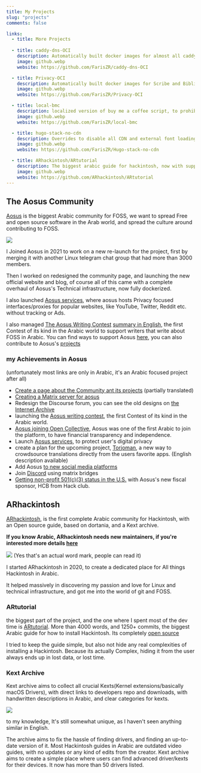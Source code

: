 ```yaml
---
title: My Projects
slug: "projects"
comments: false

links:
  - title: More Projects
  
  - title: caddy-dns-OCI
    description: Automatically built docker images for almost all caddy dns plugins, using Github actions, and script to fetch the latest commits and releases hash and trigger a built if there is a new one
    image: github.webp
    website: https://github.com/FarisZR/caddy-dns-OCI

  - title: Privacy-OCI
    description: Automatically built docker images for Scribe and Bibliogram, using Github actions, and script to fetch the latest commit hash and trigger a built if there is a new one
    image: github.webp
    website: https://github.com/FarisZR/Privacy-OCI

  - title: local-bmc
    description: localized version of buy me a coffee script, to prohibit any external connections when there is no interactions by the user. 
    image: github.webp
    website: https://github.com/FarisZR/local-bmc

  - title: hugo-stack-no-cdn
    description: Overrides to disable all CDN and external font loading for Hugo-theme-stack
    image: github.webp
    website: https://github.com/FarisZR/Hugo-stack-no-cdn

  - title: ARhackintosh/ARtutorial
    description: The biggest arabic guide for hackintosh, now with support for Opencore and macOS Big Sur
    image: github.webp
    website: https://github.com/ARhackintosh/ARtutorial
---
```


## The Aosus Community
[Aosus](https://aosus.org) is the biggest Arabic community for FOSS, we want to spread Free and open source software in the Arab world, and spread the culture around contributing to FOSS.

[![](https://aosus.org/wp-content/uploads/2022/07/aosus-preview.jpg)](https://aosus.org)

I Joined Aosus in 2021 to work on a new re-launch for the project, first by merging it with another Linux telegram chat group that had more than 3000 members.

Then I worked on redesigned the community page, and launching the new official website and blog, of course all of this came with a complete overhaul of Aosus's Technical infrastructure, now fully dockerized.

I also launched [Aosus services](https://aosus.org/services), 
where aosus hosts Privacy focused interfaces/proxies for popular websites, like YouTube, Twitter, Reddit etc. without tracking or Ads.

I also managed [The Aosus Writing Contest](https://aosus.org/writing-contest) [summary in English](https://opencollective.com/aosus/projects/aosus-writing-contest), the first Contest of its kind in the Arabic world to support writers that write about FOSS in Arabic.
You can find ways to support Aosus [here](https://aosus.org/en/support-us), you can also contribute to Aosus's [projects](https://github.com/aosus)

### my Achievements in Aosus

(unfortunately most links are only in Arabic, it's an Arabic focused project after all)

- [Create a page about the Community ant its projects](https://aosus.org/en) (partially translated)
- [Creating a Matrix server for aosus](https://aosus.org/931)
- Redesign the Discourse forum, you can see the old designs on [the Internet Archive](https://web.archive.org/web/*/aosus.org)
- launching the [Aosus writing contest](https://aosus.org/924), the first Contest of its kind in the Arabic world.
- [Aosus joining Open Collective](https://aosus.org/1359), Aosus was one of the first Arabic to join the platform, to have financial transparency and independence.
- Launch [Aosus services](https://aosus.org/services), to protect user's digital privacy
- create a plan for the upcoming project, [Torjoman](https://github.com/aosus/torjoman), a new way to crowdsource translations directly from the users favorite apps. (English description available)
- Add Aosus [to new social media platforms](https://twitter.com/Aosusorg/status/1556269856546250753)
- Join [Discord](https://aosus.org/1847) using matrix bridges
- [Getting non-profit 501(c)(3) status in the U.S.](https://aosus.org/en/1901) with Aosus's new fiscal sponsor, HCB from Hack club. 

## ARhackintosh
[ARhackintosh](https://هاكنتوش.com), is the first complete Arabic community for Hackintosh, with an Open source guide, based on dortania, and a Kext archive.

**If you know Arabic, ARhackintosh needs new maintainers, if you're interested more details [here](https://هاكنتوش.com/هاكنتوش-بالعربي-يبحث-عن-مساهمين-جدد/)**

[![](https://xn--mgbg4a8cpdl.com/wp-content/uploads/2022/09/link-preview.jpeg)](https://هاكنتوش.com)
(Yes that's an actual word mark, people can read it)

I started ARhackintosh in 2020, to create a dedicated place for All things Hackintosh in Arabic.

It helped massively in discovering my passion and love for Linux and technical infrastructure, and got me into the world of git and FOSS.

### ARtutorial
the biggest part of the project, and the one where I spent most of the dev time is [ARtutorial](https://tutorial.هاكنتوش.com).
More than 4000 words, and 1250+ commits, the biggest Arabic guide for how to install Hackintosh.
Its completely [open source](https://github.com/ARhackintosh/ARtutorial)

I tried to keep the guide simple, but also not hide any real complexities of installing a Hackintosh.
Because its actually Complex, hiding it from the user always ends up in lost data, or lost time.


### Kext Archive
Kext archive aims to collect all crucial Kexts(Kernel extensions/basically macOS Drivers), with direct links to developers repo and downloads, with handwritten descriptions in Arabic, and clear categories for kexts.

[![](https://xn--mgbg4a8cpdl.com/wp-content/uploads/2021/08/image-1536x870.jpg.webp)](https://xn--mgbg4a8cpdl.com/kextarchive/)

to my knowledge, It's still somewhat unique, as I haven't seen anything similar in English.

The archive aims to fix the hassle of finding drivers, and finding an up-to-date version of it.
Most Hackintosh guides in Arabic are outdated video guides, with no updates or any kind of edits from the creator.
Kext archive aims to create a simple place where users can find advanced driver/kexts for their devices.
It now has more than 50 drivers listed.

